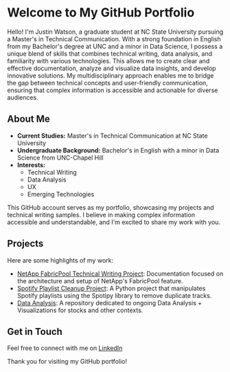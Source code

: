 # Welcome to My GitHub Portfolio

Hello! I'm Justin Watson, a graduate student at NC State University pursuing a Master's in Technical Communication. With a strong foundation in English from my Bachelor's degree at UNC and a minor in Data Science, I possess a unique blend of skills that combines technical writing, data analysis, and familiarity with various technologies. This allows me to create clear and effective documentation, analyze and visualize data insights, and develop innovative solutions. My multidisciplinary approach enables me to bridge the gap between technical concepts and user-friendly communication, ensuring that complex information is accessible and actionable for diverse audiences.

## About Me

- **Current Studies:** Master's in Technical Communication at NC State University
- **Undergraduate Background:** Bachelor's in English with a minor in Data Science from UNC-Chapel Hill
- **Interests:** 
  - Technical Writing
  - Data Analysis
  - UX
  - Emerging Technologies

This GitHub account serves as my portfolio, showcasing my projects and technical writing samples. I believe in making complex information accessible and understandable, and I'm excited to share my work with you.

## Projects

Here are some highlights of my work:

- [NetApp FabricPool Technical Writing Project](https://github.com/ijwat/netapp-docs): Documentation focused on the architecture and setup of NetApp's FabricPool feature.
- [Spotify Playlist Cleanup Project](https://github.com/ijwat/spotify-playlist-cleanup): A Python project that manipulates Spotify playlists using the Spotipy library to remove duplicate tracks.
- [Data Analysis](https://github.com/ijwat/dataprojects): A repository dedicated to ongoing Data Analysis + Visualizations for stocks and other contexts.

## Get in Touch

Feel free to connect with me on [LinkedIn](https://www.linkedin.com/in/justinwatson02/) 

Thank you for visiting my GitHub portfolio!

